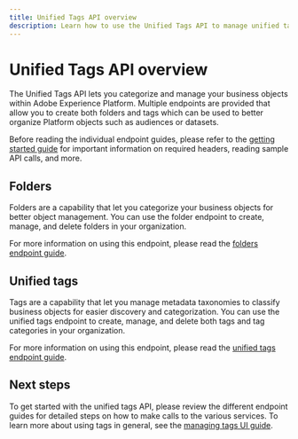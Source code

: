 ```yaml
---
title: Unified Tags API overview
description: Learn how to use the Unified Tags API to manage unified tags and folders in Adobe Experience Platform.
---
```


# Unified Tags API overview

The Unified Tags API lets you categorize and manage your business objects within Adobe Experience Platform. Multiple endpoints are provided that allow you to create both folders and tags which can be used to better organize Platform objects such as audiences or datasets.

Before reading the individual endpoint guides, please refer to the [getting started guide](./getting-started.md) for important information on required headers, reading sample API calls, and more.

## Folders

Folders are a capability that let you categorize your business objects for better object management. You can use the folder endpoint to create, manage, and delete folders in your organization.

For more information on using this endpoint, please read the [folders endpoint guide](./folders.md).

## Unified tags

Tags are a capability that let you manage metadata taxonomies to classify business objects for easier discovery and categorization. You can use the unified tags endpoint to create, manage, and delete both tags and tag categories in your organization.

For more information on using this endpoint, please read the [unified tags endpoint guide](./tags.md).

## Next steps

To get started with the unified tags API, please review the different endpoint guides for detailed steps on how to make calls to the various services. To learn more about using tags in general, see the [managing tags UI guide](../ui/managing-tags.md).
